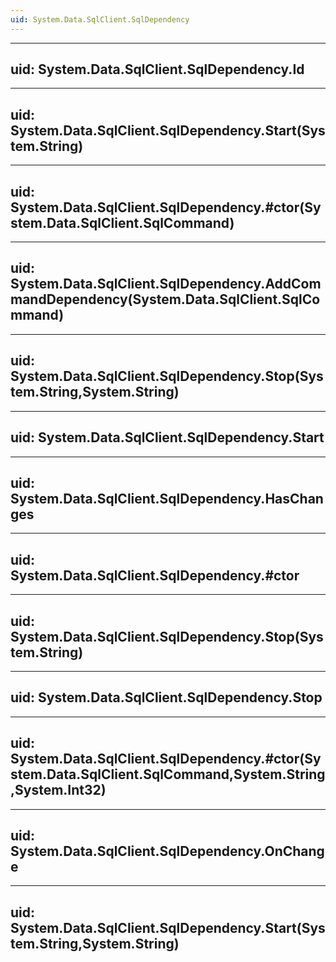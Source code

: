```yaml
---
uid: System.Data.SqlClient.SqlDependency
---
```


---
uid: System.Data.SqlClient.SqlDependency.Id
---

---
uid: System.Data.SqlClient.SqlDependency.Start(System.String)
---

---
uid: System.Data.SqlClient.SqlDependency.#ctor(System.Data.SqlClient.SqlCommand)
---

---
uid: System.Data.SqlClient.SqlDependency.AddCommandDependency(System.Data.SqlClient.SqlCommand)
---

---
uid: System.Data.SqlClient.SqlDependency.Stop(System.String,System.String)
---

---
uid: System.Data.SqlClient.SqlDependency.Start
---

---
uid: System.Data.SqlClient.SqlDependency.HasChanges
---

---
uid: System.Data.SqlClient.SqlDependency.#ctor
---

---
uid: System.Data.SqlClient.SqlDependency.Stop(System.String)
---

---
uid: System.Data.SqlClient.SqlDependency.Stop
---

---
uid: System.Data.SqlClient.SqlDependency.#ctor(System.Data.SqlClient.SqlCommand,System.String,System.Int32)
---

---
uid: System.Data.SqlClient.SqlDependency.OnChange
---

---
uid: System.Data.SqlClient.SqlDependency.Start(System.String,System.String)
---
